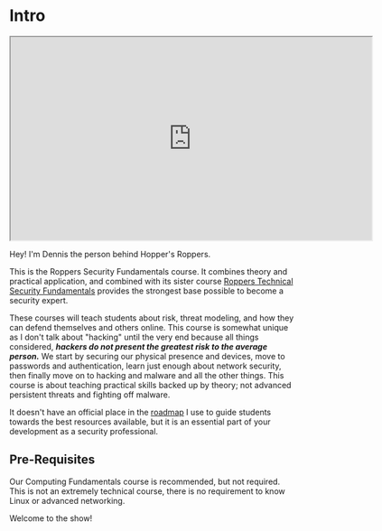 # Intro

<iframe allowfullscreen class="fr-draggable" height="360" src="https://www.youtube.com/embed/-pxUTsNvI9w?wmode=opaque" width="640"></iframe>

  

Hey! I'm Dennis the person behind Hopper's Roppers.

This is the Roppers Security Fundamentals course. It combines theory and
practical application, and combined with its sister course [Roppers
Technical Security
Fundamentals](https://www.roppers.org/courses/technical-security-fundamentals)
provides the strongest base possible to become a security expert. 

These courses will teach students about risk, threat modeling, and how
they can defend themselves and others online. This course is somewhat
unique as I don't talk about "hacking" until the very end because all
things considered, ***hackers do not present the greatest risk to the
average person.*** We start by securing our physical presence and
devices, move to passwords and authentication, learn just enough about
network security, then finally move on to hacking and malware and all
the other things. This course is about teaching practical skills backed
up by theory; not advanced persistent threats and fighting off malware.

It doesn't have an official place in the
<a href="https://www.hoppersroppers.org/roadmap/" rel="noopener"
target="_blank">roadmap</a> I use to guide students towards the best
resources available, but it is an essential part of your development as
a security professional.

## Pre-Requisites

Our Computing Fundamentals course is recommended, but not required. This
is not an extremely technical course, there is no requirement to know
Linux or advanced networking.

Welcome to the show!
